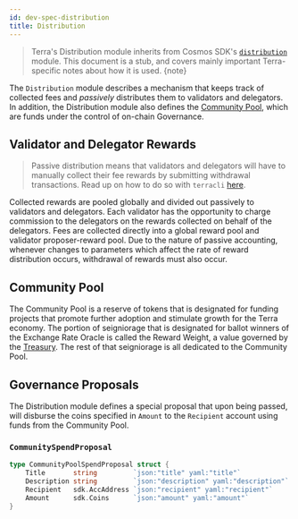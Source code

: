 ```yaml
---
id: dev-spec-distribution
title: Distribution
---
```


> Terra's Distribution module inherits from Cosmos SDK's [`distribution`](https://github.com/cosmos/cosmos-sdk/tree/v0.37.4/docs/spec/distribution) module. This document is a stub, and covers mainly important Terra-specific notes about how it is used.
{note}

The `Distribution` module describes a mechanism that keeps track of collected fees and *passively* distributes them to validators and delegators. In addition, the Distribution module also defines the [Community Pool](#community-pool), which are funds under the control of on-chain Governance.

## Validator and Delegator Rewards

> Passive distribution means that validators and delegators will have to manually collect their fee rewards by submitting withdrawal transactions. Read up on how to do so with `terracli` [here](node-terracli.md#distribution).

Collected rewards are pooled globally and divided out passively to validators and delegators. Each validator has the opportunity to charge commission to the delegators on the rewards collected on behalf of the delegators. Fees are collected directly into a global reward pool and validator proposer-reward pool. Due to the nature of passive accounting, whenever changes to parameters which affect the rate of reward distribution occurs, withdrawal of rewards must also occur.

## Community Pool

The Community Pool is a reserve of tokens that is designated for funding projects that promote further adoption and stimulate growth for the Terra economy. The portion of seigniorage that is designated for ballot winners of the Exchange Rate Oracle is called the Reward Weight, a value governed by the [Treasury](dev-spec-treasury.md#reward-weight). The rest of that seigniorage is all dedicated to the Community Pool.

## Governance Proposals

The Distribution module defines a special proposal that upon being passed, will disburse the coins specified in `Amount` to the `Recipient` account using funds from the Community Pool.

### `CommunitySpendProposal`

```go
type CommunityPoolSpendProposal struct {
	Title       string         `json:"title" yaml:"title"`
	Description string         `json:"description" yaml:"description"`
	Recipient   sdk.AccAddress `json:"recipient" yaml:"recipient"`
	Amount      sdk.Coins      `json:"amount" yaml:"amount"`
}
```